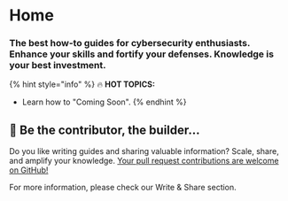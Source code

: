 # Home

### The best how-to guides for cybersecurity enthusiasts. Enhance your skills and fortify your defenses. Knowledge is your best investment.

{% hint style="info" %}
:fire: **HOT TOPICS:**

* Learn how to "Coming Soon".
{% endhint %}

## :dart: Be the contributor, the builder...

Do you like writing guides and sharing valuable information? Scale, share, and amplify your knowledge. [Your pull request contributions are welcome on GitHub!](https://github.com/Red-Blink/ShieldWall)

For more information, please check our Write & Share section.

